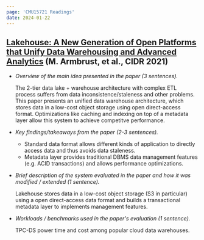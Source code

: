 ```yaml
---
page: 'CMU15721 Readings'
date: 2024-01-22
---
```


## [Lakehouse: A New Generation of Open Platforms that Unify Data Warehousing and Advanced Analytics](https://15721.courses.cs.cmu.edu/spring2024/papers/01-modern/armbrust-cidr21.pdf) (M. Armbrust, et al., CIDR 2021)

- _Overview of the main idea presented in the paper (3 sentences)._

  The 2-tier data lake + warehouse architecture with complex ETL process suffers from data inconsistence/staleness and other problems.
  This paper presents an unified data warehouse architecture, which stores data in a low-cost object storage using open direct-access format.
  Optimizations like caching and indexing on top of a metadata layer allow this system to achieve competitve performance.

- _Key findings/takeaways from the paper (2-3 sentences)._

  - Standard data format allows different kinds of application to directly access data and thus avoids data staleness.
  - Metadata layer provides traditional DBMS data management features (e.g. ACID transactions) and allows performance optimizations.

- _Brief description of the system evaluated in the paper and how it was modified / extended (1 sentence)._

  Lakehouse stores data in a low-cost object storage (S3 in particular) using a open direct-access data format and builds a transactional metadata layer to implements management features.

- _Workloads / benchmarks used in the paper's evaluation (1 sentence)._

  TPC-DS power time and cost among popular cloud data warehouses.
